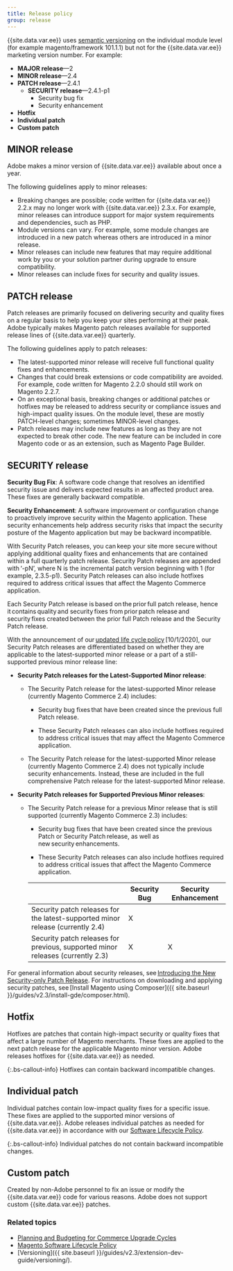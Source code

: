 ```yaml
---
title: Release policy
group: release
---
```


{{site.data.var.ee}} uses [semantic versioning](https://semver.org/) on the individual module level (for example magento/framework 101.1.1) but not for the {{site.data.var.ee}} marketing version number. For example:

-  **MAJOR release**—2
-  **MINOR release**—2.4
-  **PATCH release**—2.4.1
   -  **SECURITY release**—2.4.1-p1
      -  Security bug fix
      -  Security enhancement
-  **Hotfix**
-  **Individual patch**
-  **Custom patch**

## MINOR release

Adobe makes a minor version of {{site.data.var.ee}} available about once a year.

The following guidelines apply to minor releases:

-  Breaking changes are possible; code written for {{site.data.var.ee}} 2.2.x may no longer work with {{site.data.var.ee}} 2.3.x. For example, minor releases can introduce support for major system requirements and dependencies, such as PHP.
-  Module versions can vary. For example, some module changes are introduced in a new patch whereas others are introduced in a minor release.
-  Minor releases can include new features that may require additional work by you or your solution partner during upgrade to ensure compatibility.
-  Minor releases can include fixes for security and quality issues.

## PATCH release

Patch releases are primarily focused on delivering security and quality fixes on a regular basis to help you keep your sites performing at their peak. Adobe typically makes Magento patch releases available for supported release lines of {{site.data.var.ee}} quarterly.

The following guidelines apply to patch releases:

-  The latest-supported minor release will receive full functional quality fixes and enhancements.
-  Changes that could break extensions or code compatibility are avoided. For example, code written for Magento 2.2.0 should still work on Magento 2.2.7. 
-  On an exceptional basis, breaking changes or additional patches or hotfixes may be released to address security or compliance issues and high-impact quality issues. On the module level, these are mostly PATCH-level changes; sometimes MINOR-level changes.
-  Patch releases may include new features as long as they are not expected to break other code. The new feature can be included in core Magento code or as an extension, such as Magento Page Builder.

## SECURITY release

**Security Bug Fix**: A software code change that resolves an identified security issue and delivers expected results in an affected product area.  These fixes are generally backward compatible.

**Security Enhancement**: A software improvement or configuration change to proactively improve security within the Magento application. These security enhancements help address security risks that impact the security posture of the Magento application but may be backward incompatible.

With Security Patch releases, you can keep your site more secure without applying additional quality fixes and enhancements that are contained within a full quarterly patch release. Security Patch releases are appended with ‘-pN’, where N is the incremental patch version beginning with 1 (for example, 2.3.5-p1). Security Patch releases can also include hotfixes required to address critical issues that affect the Magento Commerce application.

Each Security Patch release is based on the prior full patch release, hence it contains quality and security fixes from prior patch release and  security fixes created between the prior full Patch release and the Security Patch release.

With the announcement of our [updated life cycle policy](https://magento.com/blog/updated-lifecycle-policy-magento-releases) [10/1/2020], our Security Patch releases are differentiated based on whether they are applicable to the latest-supported minor release or a part of a still-supported previous minor release line:

-  **Security Patch releases for the Latest-Supported Minor release**:

   -  The Security Patch release for the latest-supported Minor release (currently Magento Commerce 2.4) includes:

      -  Security bug fixes that have been created since the previous full Patch release.

      -  These Security Patch releases can also include hotfixes required to address critical issues that may affect the Magento Commerce application.

   -  The Security Patch release for the latest-supported Minor release (currently Magento Commerce 2.4) does not typically include security enhancements. Instead, these are included in the full comprehensive Patch release for the latest-supported Minor release.

-  **Security Patch releases for Supported Previous Minor releases**:

   -  The Security Patch release for a previous Minor release that is still supported (currently Magento Commerce 2.3) includes:

      -  Security bug fixes that have been created since the previous Patch or Security Patch release, as well as new security enhancements.

      -  These Security Patch releases can also include hotfixes required to address critical issues that affect the Magento Commerce application.

      |                                                                                | Security Bug | Security Enhancement |
      |--------------------------------------------------------------------------------|--------------|----------------------|
      | Security patch releases for the latest-supported minor release (currently 2.4) | X            |                      |
      | Security patch releases for previous, supported minor releases (currently 2.3) | X            | X                    |

For general information about security releases, see [Introducing the New Security-only Patch Release](https://community.magento.com/t5/Magento-DevBlog/Introducing-the-New-Security-only-Patch-Release/ba-p/141287). For instructions on downloading and applying security patches, see [Install Magento using Composer]({{ site.baseurl }}/guides/v2.3/install-gde/composer.html).

## Hotfix

Hotfixes are patches that contain high-impact security or quality fixes that affect a large number of Magento merchants. These fixes are applied to the next patch release for the applicable Magento minor version. Adobe releases hotfixes for {{site.data.var.ee}} as needed.

{:.bs-callout-info}
Hotfixes can contain backward incompatible changes.

## Individual patch

Individual patches contain low-impact quality fixes for a specific issue. These fixes are applied to the supported minor versions of {{site.data.var.ee}}. Adobe releases individual patches as needed for {{site.data.var.ee}} in accordance with our [Software Lifecycle Policy](https://magento.com/sites/default/files/magento-software-lifecycle-policy.pdf).

{:.bs-callout-info}
Individual patches do not contain backward incompatible changes.

## Custom patch

Created by non-Adobe personnel to fix an issue or modify the {{site.data.var.ee}} code for various reasons. Adobe does not support custom {{site.data.var.ee}} patches.

### Related topics

-  [Planning and Budgeting for Commerce Upgrade Cycles](https://magento.com/sites/default/files8/2019-08/Magento-Release-Cycle-Infosheet_Aug_2019.pdf)
-  [Magento Software Lifecycle Policy](https://magento.com/sites/default/files/magento-software-lifecycle-policy.pdf)
-  [Versioning]({{ site.baseurl }}/guides/v2.3/extension-dev-guide/versioning/).
